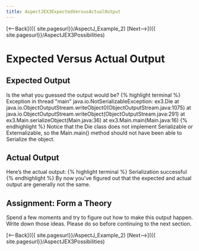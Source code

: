 ```yaml
---
title: AspectJEX3ExpectedVersusActualOutput
---
```

[<--Back]({{ site.pagesurl}}/AspectJ_Example_2) [Next-->]({{ site.pagesurl}}/AspectJEX3Possibilities)

# Expected Versus Actual Output

## Expected Output
Is the what you guessed the output would be?
{% highlight terminal %}
Exception in thread "main" java.io.NotSerializableException: ex3.Die
	at java.io.ObjectOutputStream.writeObject0(ObjectOutputStream.java:1075)
	at java.io.ObjectOutputStream.writeObject(ObjectOutputStream.java:291)
	at ex3.Main.serializeObject(Main.java:36)
	at ex3.Main.main(Main.java:16)
{% endhighlight %}
Notice that the Die class does not implement Serializable or Externalizable, so the Main.main() method should not have been able to Serialize the object.

## Actual Output
Here’s the actual output:
{% highlight terminal %}
Serialization successful
{% endhighlight %}
By now you've figured out that the expected and actual output are generally not the same.

## Assignment: Form a Theory
Spend a few moments and try to figure out how to make this output happen. Write down those ideas. Please do so before continuing to the next section.

[<--Back]({{ site.pagesurl}}/AspectJ_Example_2) [Next-->]({{ site.pagesurl}}/AspectJEX3Possibilities)
